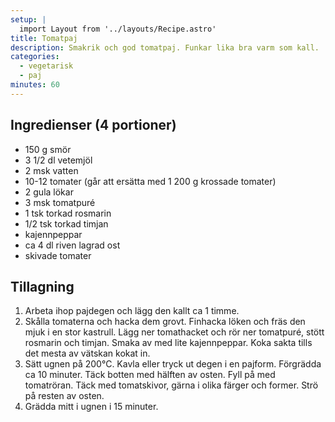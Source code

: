 ```yaml
---
setup: |
  import Layout from '../layouts/Recipe.astro'
title: Tomatpaj
description: Smakrik och god tomatpaj. Funkar lika bra varm som kall.
categories:
  - vegetarisk
  - paj
minutes: 60
---
```


## Ingredienser (4 portioner)

- 150 g smör
- 3 1/2 dl vetemjöl
- 2 msk vatten
- 10-12 tomater (går att ersätta med 1 200 g krossade tomater)
- 2 gula lökar
- 3 msk tomatpuré
- 1 tsk torkad rosmarin
- 1/2 tsk torkad timjan
- kajennpeppar
- ca 4 dl riven lagrad ost
- skivade tomater

## Tillagning

1. Arbeta ihop pajdegen och lägg den kallt ca 1 timme.
1. Skålla tomaterna och hacka dem grovt. Finhacka löken och fräs den mjuk i en
   stor kastrull. Lägg ner tomathacket och rör ner tomatpuré, stött rosmarin och
   timjan. Smaka av med lite kajennpeppar. Koka sakta tills det mesta av vätskan
   kokat in.
1. Sätt ugnen på 200°C. Kavla eller tryck ut degen i en pajform. Förgrädda ca 10
   minuter. Täck botten med hälften av osten. Fyll på med tomatröran. Täck med
   tomatskivor, gärna i olika färger och former. Strö på resten av osten.
1. Grädda mitt i ugnen i 15 minuter.
